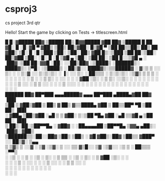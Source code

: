 # csproj3
cs project 3rd qtr

Hello! Start the game by clicking on Tests -> titlescreen.html


 █     █░▓█████     ██▓     ▒█████   ██▒   █▓▓█████    ▓██   ██▓ ▒█████   █    ██ 
▓█░ █ ░█░▓█   ▀    ▓██▒    ▒██▒  ██▒▓██░   █▒▓█   ▀     ▒██  ██▒▒██▒  ██▒ ██  ▓██▒
▒█░ █ ░█ ▒███      ▒██░    ▒██░  ██▒ ▓██  █▒░▒███        ▒██ ██░▒██░  ██▒▓██  ▒██░
░█░ █ ░█ ▒▓█  ▄    ▒██░    ▒██   ██░  ▒██ █░░▒▓█  ▄      ░ ▐██▓░▒██   ██░▓▓█  ░██░
░░██▒██▓ ░▒████▒   ░██████▒░ ████▓▒░   ▒▀█░  ░▒████▒     ░ ██▒▓░░ ████▓▒░▒▒█████▓ 
░ ▓░▒ ▒  ░░ ▒░ ░   ░ ▒░▓  ░░ ▒░▒░▒░    ░ ▐░  ░░ ▒░ ░      ██▒▒▒ ░ ▒░▒░▒░ ░▒▓▒ ▒ ▒ 
  ▒ ░ ░   ░ ░  ░   ░ ░ ▒  ░  ░ ▒ ▒░    ░ ░░   ░ ░  ░    ▓██ ░▒░   ░ ▒ ▒░ ░░▒░ ░ ░ 
  ░   ░     ░        ░ ░   ░ ░ ░ ▒       ░░     ░       ▒ ▒ ░░  ░ ░ ░ ▒   ░░░ ░ ░ 
    ░       ░  ░       ░  ░    ░ ░        ░     ░  ░    ░ ░         ░ ░     ░     
                                         ░              ░ ░                       
  ██████  ██▓ ██▀███     ▄▄▄█████▓ ▄▄▄       ██▀███   ▄████▄▓██   ██▓ ▐██▌        
▒██    ▒ ▓██▒▓██ ▒ ██▒   ▓  ██▒ ▓▒▒████▄    ▓██ ▒ ██▒▒██▀ ▀█ ▒██  ██▒ ▐██▌        
░ ▓██▄   ▒██▒▓██ ░▄█ ▒   ▒ ▓██░ ▒░▒██  ▀█▄  ▓██ ░▄█ ▒▒▓█    ▄ ▒██ ██░ ▐██▌        
  ▒   ██▒░██░▒██▀▀█▄     ░ ▓██▓ ░ ░██▄▄▄▄██ ▒██▀▀█▄  ▒▓▓▄ ▄██▒░ ▐██▓░ ▓██▒        
▒██████▒▒░██░░██▓ ▒██▒     ▒██▒ ░  ▓█   ▓██▒░██▓ ▒██▒▒ ▓███▀ ░░ ██▒▓░ ▒▄▄         
▒ ▒▓▒ ▒ ░░▓  ░ ▒▓ ░▒▓░     ▒ ░░    ▒▒   ▓▒█░░ ▒▓ ░▒▓░░ ░▒ ▒  ░ ██▒▒▒  ░▀▀▒        
░ ░▒  ░ ░ ▒ ░  ░▒ ░ ▒░       ░      ▒   ▒▒ ░  ░▒ ░ ▒░  ░  ▒  ▓██ ░▒░  ░  ░        
░  ░  ░   ▒ ░  ░░   ░      ░        ░   ▒     ░░   ░ ░       ▒ ▒ ░░      ░        
      ░   ░     ░                       ░  ░   ░     ░ ░     ░ ░      ░           
                                                     ░       ░ ░                  
